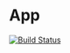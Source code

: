# App

[![Build Status](https://travis-ci.org/hobartwang/app.svg?branch=develop)](https://travis-ci.org/hobartwang/app)

